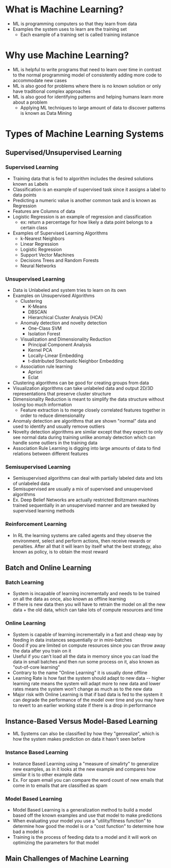 # What is Machine Learning?
- ML is programming computers so that they learn from data
- Examples the system uses to learn are the training set
	- Each example of a training set is called training instance

# Why use Machine Learning?
- ML is helpful to write programs that need to learn over time in contrast to the normal programming model of consistently adding more code to accommodate new cases
- ML is also good for problems where there is no known solution or only have traditional complex approaches
- ML is also good for identifying patterns and helping humans learn more about a problem
	- Applying ML techniques to large amount of data to discover patterns is known as Data Mining

# Types of Machine Learning Systems
## Supervised/Unsupervised Learning
### Supervised Learning
- Training data that is fed to algorithm includes the desired solutions known as Labels
- Classification is an example of supervised task since it assigns a label to data points
- Predicting a numeric value is another common task and is known as Regression
- Features are Columns of data
- Logistic Regression is an example of regression and classification
	- ex: return a percentage for how likely a data point belongs to a certain class
- Examples of Supervised Learning Algorithms
	- k-Nearest Neighbors
	- Linear Regression
	- Logistic Regression
	- Support Vector Machines
	- Decisions Trees and Random Forests
	- Neural Networks

### Unsupervised Learning
- Data is Unlabeled and system tries to learn on its own
- Examples on Unsupervised Algorithms
	- Clustering
		- K-Means
		- DBSCAN
		- Hierarchical Cluster Analysis (HCA)
	- Anomaly detection and novelty detection
		- One-Class SVM
		- Isolation Forest
	- Visualization and Dimensionality Reduction
		- Principal Component Analysis
		- Kernel PCA
		- Locally-Linear Embedding
		- t-distributed Stochastic Neighbor Embedding
	- Association rule learning
		- Apriori
		- Eclat
- Clustering algorithms can be good for creating groups from data
- Visualization algorithms can take unlabeled data and output 2D/3D representations that preserve cluster structure
- Dimensionality Reduction is meant to simplify the data structure without losing too much information
	- Feature extraction is to merge closely correlated features together in order to reduce dimensionality
- Anomaly detection are algorithms that are shown "normal" data and used to identify and usually remove outliers
- Novelty detection algorithms are similar except that they expect to only see normal data during training unlike anomaly detection which can handle some outliers in the training data
- Association Rule Learning is digging into large amounts of data to find relations between different features

### Semisupervised Learning
- Semisupervised algorithms can deal with partially labeled data and lots of unlabeled data
- Semisupervised are usually a mix of supervised and unsupervised algorithms
- Ex. Deep Belief Networks are actually	restricted Boltzmann machines trained sequentially in an unsupervised manner and are tweaked by supervised learning methods

### Reinforcement Learning
- In RL the learning systems are called agents and they observe the environment, select and perform actions, then receive rewards or penalties. After all that it will learn by itself what the best strategy, also known as policy, is to obtain the most reward

## Batch and Online Learning
### Batch Learning
- System is incapable of learning incrementally and needs to be trained on all the data as once, also known as offline learning
- If there is new data then you will have to retrain the model on all the new data + the old data, which can take lots of compute resources and time

### Online Learning
- System is capable of learning incrementally in a fast and cheap way by feeding in data instances sequentially or in mini-batches
- Good if you are limited on compute resources since you can throw away the data after you train on it
- Useful if you can't load all the data in memory since you can load the data in small batches and then run some process on it, also known as "out-of-core learning"
- Contrary to the name "Online Learning" it is usually done offline
- Learning Rate is how fast the system should adapt to new data -- higher learning rate means the system will adapt more to new data and lower rates means the system won't change as much as to the new data
- Major risk with Online Learning is that if bad data is fed to the system it can degrade the performance of the model over time and you may have to revert to an earlier working state if there is a drop in performance

## Instance-Based Versus Model-Based Learning
- ML Systems can also be classified by how they "genrealize", which is how the system makes prediction on data it hasn't seen before
### Instance Based Learning
- Instance Based Learning using a "measure of simalirty" to generalize new examples, as in it looks at the new example and compares how similar it is to other example data
- Ex. For spam email you can compare the word count of new emails that come in to emails that are classified as spam

### Model Based Learning
- Model Based Learning is a generalization method to build a model based off the known examples and use that model to make predictions
- When evaluating your model you use a "utility/fitness function" to determine how good the model is or a "cost function" to determine how bad a model is
- Training is the process of feeding data to a model and it will work on optimizing the parameters for that model

## Main Challenges of Machine Learning

